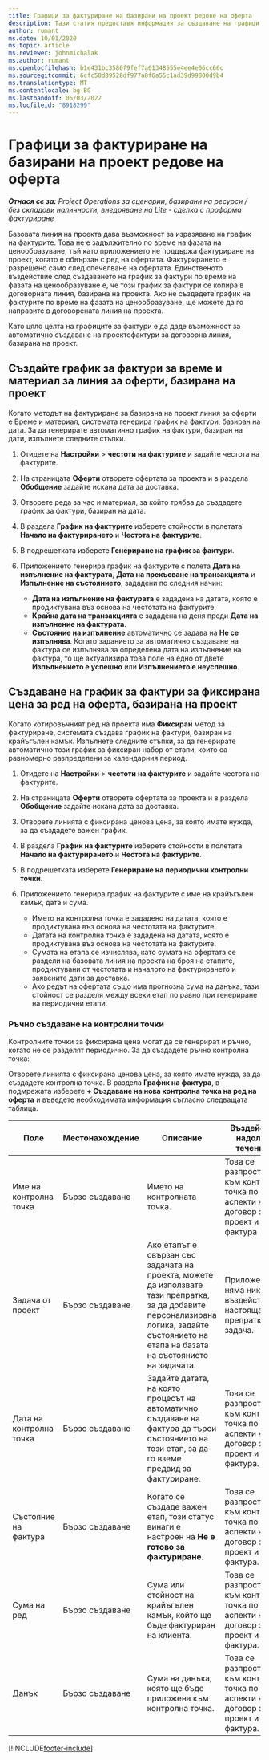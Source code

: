 ```yaml
---
title: Графици за фактуриране на базирани на проект редове на оферта
description: Тази статия предоставя информация за създаване на графици за фактури и етапни цели за редове от оферти.
author: rumant
ms.date: 10/01/2020
ms.topic: article
ms.reviewer: johnmichalak
ms.author: rumant
ms.openlocfilehash: b1e431bc3586f9fef7a01348555e4ee4e06cc66c
ms.sourcegitcommit: 6cfc50d89528df977a8f6a55c1ad39d99800d9b4
ms.translationtype: MT
ms.contentlocale: bg-BG
ms.lasthandoff: 06/03/2022
ms.locfileid: "8918299"
---
```

# <a name="invoice-schedules-on-project-based-quote-lines"></a>Графици за фактуриране на базирани на проект редове на оферта

_**Отнася се за:** Project Operations за сценарии, базирани на ресурси / без складови наличности, внедряване на Lite - сделка с проформа фактуриране_

Базовата линия на проекта дава възможност за изразяване на график на фактурите. Това не е задължително по време на фазата на ценообразуване, тъй като приложението не поддържа фактуриране на проект, когато е обвързан с ред на офертата. Фактурирането е разрешено само след спечелване на офертата. Единственото въздействие след създаването на график за фактури по време на фазата на ценообразуване е, че този график за фактури се копира в договорната линия, базирана на проекта. Ако не създадете график на фактурите по време на фазата на ценообразуване, ще можете да го направите в договорената линия на проекта.

Като цяло целта на графиците за фактури е да даде възможност за автоматично създаване на проектофактури за договорна линия, базирана на проект. 

## <a name="create-a-time-and-material-invoice-schedule-for-a-project-based-quote-line"></a>Създайте график за фактури за време и материал за линия за оферти, базирана на проект

Когато методът на фактуриране за базирана на проект линия за оферти е Време и материал, системата генерира график на фактури, базиран на дата. За да генерирате автоматично график на фактури, базиран на дати, изпълнете следните стъпки.

1. Отидете на **Настройки** > **честоти на фактурите** и задайте честота на фактурите.
2. На страницата **Оферти** отворете офертата за проекта и в раздела **Обобщение** задайте искана дата за доставка.
3. Отворете реда за час и материал, за който трябва да създадете график за фактури, базиран на дата. 
4. В раздела **График на фактурите** изберете стойности в полетата **Начало на фактурирането** и **Честота на фактурите**. 
5. В подрешетката изберете **Генериране на график за фактури**.
6. Приложението генерира график на фактурите с полета **Дата на изпълнение на фактурата**, **Дата на прекъсване на транзакцията** и **Изпълнение на състоянието**, зададени по следния начин:

    - **Дата на изпълнение на фактурата** е зададена на датата, която е продиктувана въз основа на честотата на фактурите.
    - **Крайна дата на транзакцията** е зададена на деня преди **Дата на изпълнение на фактурата**.
    - **Състояние на изпълнение** автоматично се задава на **Не се изпълнява**. Когато заданието за автоматично създаване на фактура се изпълнява за определена дата на изпълнение на фактура, то ще актуализира това поле на едно от двете **Изпълнението е успешно** или **Изпълнението е неуспешно**.

## <a name="create-a-fixed-price-invoice-schedule-for-a-project-based-quote-line"></a>Създаване на график за фактури за фиксирана цена за ред на оферта, базирана на проект

Когато котировъчният ред на проекта има **Фиксиран** метод за фактуриране, системата създава график на фактури, базиран на крайъгълен камък. Изпълнете следните стъпки, за да генерирате автоматично този график за фиксиран набор от етапи, които са равномерно разпределени за календарния период.

1. Отидете на **Настройки** > **честоти на фактурите** и задайте честота на фактурите.
2. На страницата **Оферти** отворете офертата за проекта и в раздела **Обобщение** задайте искана дата за доставка.
3. Отворете линията с фиксирана ценова цена, за която имате нужда, за да създадете важен график. 
4. В раздела **График на фактурите** изберете стойности в полетата **Начало на фактурирането** и **Честота на фактурите**. 
5. В подрешетката изберете **Генериране на периодични контролни точки**.
6. Приложението генерира график на фактурите с име на крайъгълен камък, дата и сума.

    - Името на контролна точка е зададено на датата, която е продиктувана въз основа на честотата на фактурите.
    - Датата на контролна точка е зададена на датата, която е продиктувана въз основа на честотата на фактурите.
    - Сумата на етапа се изчислява, като сумата на офертата се раздели на базовата линия на проекта на броя на етапите, продиктувани от честотата и началото на фактурирането и заявените дати за доставка.
    - Ако редът на офертата също има прогнозна сума на данъка, тази стойност се разделя между всеки етап по равно при генериране на периодични етапи.

### <a name="manually-create-milestones"></a>Ръчно създаване на контролни точки

Контролните точки за фиксирана цена могат да се генерират и ръчно, когато не се разделят периодично. За да създадете ръчно контролна точка:

Отворете линията с фиксирана ценова цена, за която имате нужда, за да създадете контролна точка. В раздела **График на фактура**, в подмрежата изберете **+ Създаване на нова контролна точка на ред на оферта** и въведете необходимата информация съгласно следващата таблица.

| **Поле** | **Местонахождение** | **Описание** | **Въздействие надолу по течението** |
| --- | --- | --- | --- |
| Име на контролна точка | Бързо създаване | Името на контролната точка. | Това се разпространява към контролна точка по аспекти на договор за проект и към фактура |
| Задача от проект | Бързо създаване | Ако етапът е свързан със задачата на проекта, можете да използвате тази препратка, за да добавите персонализирана логика, задайте състоянието на етапа на базата на състоянието на задачата. | Приложението няма никакво въздействие от настоящата препратка към задача. |
| Дата на контролна точка | Бързо създаване | Задайте датата, на която процесът на автоматично създаване на фактура да търси състоянието на този етап, за да го вземе предвид за фактуриране. | Това се разпространява към контролна точка по аспекти на договор за проект и към фактура. |
| Състояние на фактура | Бързо създаване | Когато се създаде важен етап, този статус винаги е настроен на **Не е готово за фактуриране**. | Това се разпространява към контролна точка по аспекти на договор за проект и към фактура. |
| Сума на ред | Бързо създаване | Сума или стойност на крайъгълен камък, който ще бъде фактуриран на клиента. | Това се разпространява към контролна точка по аспекти на договор за проект и към фактура. |
| Данък | Бързо създаване | Сума на данъка, която ще бъде приложена към контролна точка. | Това се разпространява към контролна точка по аспекти на договор за проект и към фактура. |


[!INCLUDE[footer-include](../includes/footer-banner.md)]
